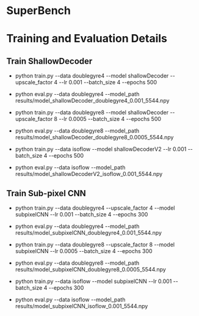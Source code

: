 # SuperBench


# Training and Evaluation Details

## Train ShallowDecoder

* python train.py --data doublegyre4 --model shallowDecoder --upscale_factor 4  --lr 0.001 --batch_size 4 --epochs 500
* python eval.py --data doublegyre4 --model_path results/model_shallowDecoder_doublegyre4_0.001_5544.npy 

* python train.py --data doublegyre8 --model shallowDecoder --upscale_factor 8 --lr 0.0005 --batch_size 4 --epochs 500
* python eval.py --data doublegyre8 --model_path results/model_shallowDecoder_doublegyre8_0.0005_5544.npy 

* python train.py --data isoflow --model shallowDecoderV2 --lr 0.001 --batch_size 4 --epochs 500
* python eval.py --data isoflow --model_path results/model_shallowDecoderV2_isoflow_0.001_5544.npy 

## Train Sub-pixel CNN 

* python train.py --data doublegyre4 --upscale_factor 4 --model subpixelCNN --lr 0.001 --batch_size 4 --epochs 300
* python eval.py --data doublegyre4 --model_path results/model_subpixelCNN_doublegyre4_0.001_5544.npy 

* python train.py --data doublegyre8 --upscale_factor 8 --model subpixelCNN --lr 0.0005 --batch_size 4 --epochs 300
* python eval.py --data doublegyre8 --model_path results/model_subpixelCNN_doublegyre8_0.0005_5544.npy 

* python train.py --data isoflow --model subpixelCNN --lr 0.001 --batch_size 4 --epochs 300
* python eval.py --data isoflow --model_path results/model_subpixelCNN_isoflow_0.001_5544.npy 
